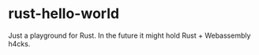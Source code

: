 # rust-hello-world
Just a playground for Rust. In the future it might hold Rust + Webassembly h4cks.
